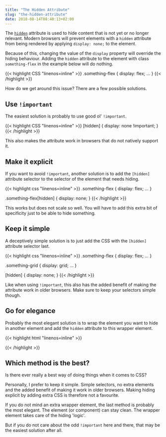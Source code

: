 ```yaml
---
title: "The Hidden Attribute"
slug: "the-hidden-attribute"
date: 2018-08-14T08:40:13+02:00
---
```


The
[`hidden`](https://html.spec.whatwg.org/multipage/interaction.html#the-hidden-attribute)
attribute is used to hide content that is not yet or no longer relevant.
Modern browsers will prevent elements with a `hidden` attribute from being
rendered by applying `display: none;` to the element.

Because of this, changing the value of the `display` property will override the
hiding behaviour. Adding the `hidden` attribute to the element with class
`something-flex` in the example below will do nothing.

{{< highlight CSS "linenos=inline" >}}
.something-flex {
  display: flex;
  …
}
{{< /highlight >}}

How do we get around this issue? There are a few possible solutions.

## Use `!important`

The easiest solution is probably to use good ol' `!important`.

{{< highlight CSS "linenos=inline" >}}
[hidden] {
  display: none !important;
}
{{< /highlight >}}

This also makes the attribute work in browsers that do not natively support it.

## Make it explicit

If you want to avoid `!important`, another solution is to add the `[hidden]`
attribute selector to the selector of the element that needs hiding.

{{< highlight css "linenos=inline" >}}
.something-flex {
  display: flex;
  …
}

.something-flex[hidden] {
  display: none;
}
{{< /highlight >}}

This works but does not scale so well. You will have to add this extra bit of
specificity just to be able to hide something.

## Keep it simple

A deceptively simple solution is to just add the CSS with the `[hidden]`
attribute selector last.

{{< highlight css "linenos=inline" >}}
.something-flex {
  display: flex;
  …
}

.something-grid {
  display: grid;
  …
}

[hidden] {
  display: none;
}
{{< /highlight >}}

Like when using `!important`, this also has the added benefit of making the
attribute work in older browsers. Make sure to keep your selectors simple
though.

## Go for elegance

Probably the most elegant solution is to wrap the element you want to hide in
another element and add the `hidden` attribute to this wrapper element.

{{< highlight html "linenos=inline" >}}
<div class="wrapper" hidden>
  <div class="something-flex">
    …
  </div>
</div>
{{< /highlight >}}

## Which method is the best?

Is there ever really a best way of doing things when it comes to CSS?

Personally, I prefer to keep it simple. Simple selectors, no extra elements and
the added benefit of making it work in older browsers. Making hiding explicit
by adding extra CSS is therefore not a favourite.

If you do not mind an extra wrapper element, the last method is probably the
most elegant. The element (or component) can stay clean. The wrapper element
takes care of the hiding 'logic'.

But if you do not care about the odd `!important` here and there, that may be
the easiest solution after all.

